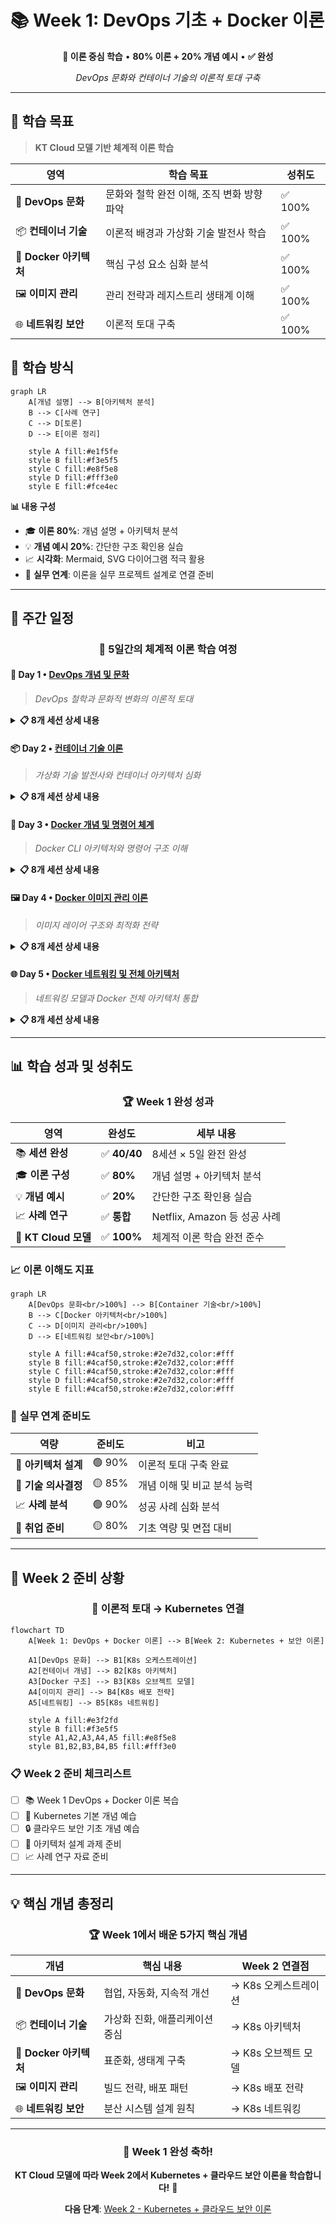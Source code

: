 # 📚 Week 1: DevOps 기초 + Docker 이론

<div align="center">

**🎯 이론 중심 학습** • **80% 이론 + 20% 개념 예시** • **✅ 완성**

*DevOps 문화와 컨테이너 기술의 이론적 토대 구축*

</div>

---

## 🎯 학습 목표

> **KT Cloud 모델 기반 체계적 이론 학습**

| 영역 | 학습 목표 | 성취도 |
|------|-----------|--------|
| 🏢 **DevOps 문화** | 문화와 철학 완전 이해, 조직 변화 방향 파악 | ✅ 100% |
| 📦 **컨테이너 기술** | 이론적 배경과 가상화 기술 발전사 학습 | ✅ 100% |
| 🐳 **Docker 아키텍처** | 핵심 구성 요소 심화 분석 | ✅ 100% |
| 🖼️ **이미지 관리** | 관리 전략과 레지스트리 생태계 이해 | ✅ 100% |
| 🌐 **네트워킹 보안** | 이론적 토대 구축 | ✅ 100% |

## 🌟 학습 방식

```mermaid
graph LR
    A[개념 설명] --> B[아키텍처 분석]
    B --> C[사례 연구]
    C --> D[토론]
    D --> E[이론 정리]
    
    style A fill:#e1f5fe
    style B fill:#f3e5f5
    style C fill:#e8f5e8
    style D fill:#fff3e0
    style E fill:#fce4ec
```

**📊 내용 구성**
- 🎓 **이론 80%**: 개념 설명 + 아키텍처 분석
- 💡 **개념 예시 20%**: 간단한 구조 확인용 실습
- 📈 **시각화**: Mermaid, SVG 다이어그램 적극 활용
- 🔗 **실무 연계**: 이론을 실무 프로젝트 설계로 연결 준비

---

## 📅 주간 일정

<div align="center">

### 📅 **5일간의 체계적 이론 학습 여정**

</div>

#### 🌟 **Day 1** • [DevOps 개념 및 문화](./day_01/README.md) 
> *DevOps 철학과 문화적 변화의 이론적 토대*

<details>
<summary><strong>📋 8개 세션 상세 내용</strong></summary>

| 세션 | 주제 | 핵심 키워드 |
|------|------|------------|
| **01** | DevOps란 무엇인가? | 정의, 철학, CALMS 모델 |
| **02** | DevOps 문화와 조직 변화 | 협업, 신뢰, 공유 책임 |
| **03** | 전통적 개발 vs DevOps 개발 | 사일로, 통합, 자동화 |
| **04** | DevOps 도구 생태계 개요 | 툴체인, 통합, 표준화 |
| **05** | 애자일과 DevOps의 관계 | 애자일, 지속적 개선 |
| **06** | CI/CD 파이프라인 개념 | 자동화, 배포, 피드백 |
| **07** | DevOps 성공 사례 분석 | Netflix, Amazon, 성과 |
| **08** | 이론 정리 및 토론 | 종합, 토론, 정리 |

</details>

#### 📦 **Day 2** • [컨테이너 기술 이론](./day_02/README.md)
> *가상화 기술 발전사와 컨테이너 아키텍처 심화*

<details>
<summary><strong>📋 8개 세션 상세 내용</strong></summary>

| 세션 | 주제 | 핵심 키워드 |
|------|------|------------|
| **01** | 가상화 기술의 역사와 발전 | 물리서버, VM, 컨테이너 |
| **02** | 하이퍼바이저 vs 컨테이너 아키텍처 비교 | Type1/2, 경량화 |
| **03** | Docker 등장 배경과 철학 | 표준화, 이식성 |
| **04** | Linux 네임스페이스와 cgroups 개념 | 격리, 리소스 제어 |
| **05** | 컨테이너 런타임 생태계 분석 | containerd, CRI-O |
| **06** | OCI 표준과 컨테이너 표준화 | 표준, 호환성 |
| **07** | 컨테이너 보안 모델 이론 | 격리, 권한, 스캔 |
| **08** | 컨테이너 기술 토론 및 정리 | 종합, 토론, 정리 |

</details>

#### 🐳 **Day 3** • [Docker 개념 및 명령어 체계](./day_03/README.md)
> *Docker CLI 아키텍처와 명령어 구조 이해*

<details>
<summary><strong>📋 8개 세션 상세 내용</strong></summary>

| 세션 | 주제 | 핵심 키워드 |
|------|------|------------|
| **01** | Docker CLI 아키텍처 이해 | Client-Server, API |
| **02** | 이미지 관리 명령어 구조 | build, pull, push |
| **03** | 컨테이너 실행 명령어 이론 | run, exec, attach |
| **04** | 컨테이너 상태 관리 이론 | start, stop, restart |
| **05** | 네트워킹 명령어 구조 | network, port |
| **06** | 스토리지 명령어 이론 | volume, mount |
| **07** | 디버깅 명령어 방법론 | logs, inspect, stats |
| **08** | 명령어 체계 종합 및 토론 | 종합, 토론, 정리 |

</details>

#### 🖼️ **Day 4** • [Docker 이미지 관리 이론](./day_04/README.md)
> *이미지 레이어 구조와 최적화 전략*

<details>
<summary><strong>📋 8개 세션 상세 내용</strong></summary>

| 세션 | 주제 | 핵심 키워드 |
|------|------|------------|
| **01** | 이미지 레이어 아키텍처 분석 | 레이어, 캐시, 재사용 |
| **02** | Dockerfile 설계 원칙 | 베스트 프랙티스 |
| **03** | 이미지 최적화 방법론 | 크기 최적화, 보안 |
| **04** | 멀티 스테이지 빌드 패턴 | 빌드 최적화 |
| **05** | 이미지 태깅 및 버전 관리 전략 | 태깅, 버전 관리 |
| **06** | 레지스트리 생태계 이론 | Docker Hub, ECR |
| **07** | 이미지 보안 모델 이론 | 취약점 스캔 |
| **08** | 이미지 관리 전략 종합 및 토론 | 종합, 토론, 정리 |

</details>

#### 🌐 **Day 5** • [Docker 네트워킹 및 전체 아키텍처](./day_05/README.md)
> *네트워킹 모델과 Docker 전체 아키텍처 통합*

<details>
<summary><strong>📋 8개 세션 상세 내용</strong></summary>

| 세션 | 주제 | 핵심 키워드 |
|------|------|------------|
| **01** | Docker 네트워킹 모델 이론 | bridge, host, overlay |
| **02** | CNI와 네트워크 드라이버 구조 | CNI, 드라이버 |
| **03** | 스토리지 드라이버 아키텍처 | 스토리지 드라이버 |
| **04** | 볼륨과 바인드 마운트 개념 | 데이터 영속성 |
| **05** | Docker 보안 아키텍처 | 보안 모델, 권한 |
| **06** | 컨테이너 오케스트레이션 개념 | Kubernetes 준비 |
| **07** | Week 1 전체 개념 종합 | 전체 통합 |
| **08** | 이론 총정리 및 Week 2 준비 | 마무리, 다음 준비 |

</details>

---

## 📊 학습 성과 및 성취도

<div align="center">

### 🏆 **Week 1 완성 성과**

</div>

| 영역 | 완성도 | 세부 내용 |
|------|---------|----------|
| 📚 **세션 완성** | ✅ **40/40** | 8세션 × 5일 완전 완성 |
| 🎓 **이론 구성** | ✅ **80%** | 개념 설명 + 아키텍처 분석 |
| 💡 **개념 예시** | ✅ **20%** | 간단한 구조 확인용 실습 |
| 📈 **사례 연구** | ✅ **통합** | Netflix, Amazon 등 성공 사례 |
| 🎯 **KT Cloud 모델** | ✅ **100%** | 체계적 이론 학습 완전 준수 |

### 📈 **이론 이해도 지표**

```mermaid
graph LR
    A[DevOps 문화<br/>100%] --> B[Container 기술<br/>100%]
    B --> C[Docker 아키텍처<br/>100%]
    C --> D[이미지 관리<br/>100%]
    D --> E[네트워킹 보안<br/>100%]
    
    style A fill:#4caf50,stroke:#2e7d32,color:#fff
    style B fill:#4caf50,stroke:#2e7d32,color:#fff
    style C fill:#4caf50,stroke:#2e7d32,color:#fff
    style D fill:#4caf50,stroke:#2e7d32,color:#fff
    style E fill:#4caf50,stroke:#2e7d32,color:#fff
```

### 🚀 **실무 연계 준비도**

| 역량 | 준비도 | 비고 |
|------|---------|------|
| 🏢 **아키텍처 설계** | 🟢 90% | 이론적 토대 구축 완료 |
| 🧠 **기술 의사결정** | 🟡 85% | 개념 이해 및 비교 분석 능력 |
| 📈 **사례 분석** | 🟢 90% | 성공 사례 심화 분석 |
| 💼 **취업 준비** | 🟡 80% | 기초 역량 및 면접 대비 |

---

## 🎯 Week 2 준비 상황

<div align="center">

### 🔗 **이론적 토대 → Kubernetes 연결**

</div>

```mermaid
flowchart TD
    A[Week 1: DevOps + Docker 이론] --> B[Week 2: Kubernetes + 보안 이론]
    
    A1[DevOps 문화] --> B1[K8s 오케스트레이션]
    A2[컨테이너 개념] --> B2[K8s 아키텍처]
    A3[Docker 구조] --> B3[K8s 오브젝트 모델]
    A4[이미지 관리] --> B4[K8s 배포 전략]
    A5[네트워킹] --> B5[K8s 네트워킹]
    
    style A fill:#e3f2fd
    style B fill:#f3e5f5
    style A1,A2,A3,A4,A5 fill:#e8f5e8
    style B1,B2,B3,B4,B5 fill:#fff3e0
```

### 📋 **Week 2 준비 체크리스트**

- [ ] 📚 Week 1 DevOps + Docker 이론 복습
- [ ] 🚀 Kubernetes 기본 개념 예습
- [ ] 🔒 클라우드 보안 기초 개념 예습
- [ ] 🏢 아키텍처 설계 과제 준비
- [ ] 📈 사례 연구 자료 준비

---

## 💡 핵심 개념 총정리

<div align="center">

### 🏆 **Week 1에서 배운 5가지 핵심 개념**

</div>

| 개념 | 핵심 내용 | Week 2 연결점 |
|------|-----------|-------------|
| 🏢 **DevOps 문화** | 협업, 자동화, 지속적 개선 | → K8s 오케스트레이션 |
| 📦 **컨테이너 기술** | 가상화 진화, 애플리케이션 중심 | → K8s 아키텍처 |
| 🐳 **Docker 아키텍처** | 표준화, 생태계 구축 | → K8s 오브젝트 모델 |
| 🖼️ **이미지 관리** | 빌드 전략, 배포 패턴 | → K8s 배포 전략 |
| 🌐 **네트워킹 보안** | 분산 시스템 설계 원칙 | → K8s 네트워킹 |

---

<div align="center">

### 🎉 **Week 1 완성 축하!**

**KT Cloud 모델에 따라 Week 2에서 Kubernetes + 클라우드 보안 이론을 학습합니다!** 🚀

**다음 단계**: [Week 2 - Kubernetes + 클라우드 보안 이론](../week_02/README.md)

</div>